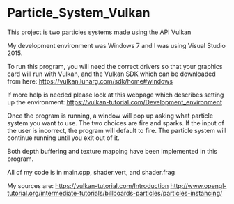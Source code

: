 # Particle_System_Vulkan

This project is two particles systems made using the API Vulkan

My development environment was Windows 7 and I was using Visual Studio 2015.

To run this program, you will need the correct drivers so that your graphics card will run with Vulkan, and the Vulkan SDK which can be downloaded from here: <https://vulkan.lunarg.com/sdk/home#windows>

If more help is needed please look at this webpage which describes setting up the environment: <https://vulkan-tutorial.com/Development_environment>

Once the program is running, a window will pop up asking what particle system you want to use. The two choices are fire and sparks. If the input of the user is incorrect, the program will default to fire. The particle system will continue running until you exit out of it.

Both depth buffering and texture mapping have been implemented in this program.

All of my code is in main.cpp, shader.vert, and shader.frag

My sources are:
<https://vulkan-tutorial.com/Introduction>
<http://www.opengl-tutorial.org/intermediate-tutorials/billboards-particles/particles-instancing/>
